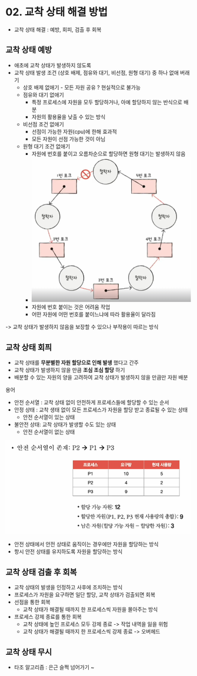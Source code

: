 # 02. 교착 상태 해결 방법
- 교착 상태 해결 : 예방, 회피, 검출 후 회복

## 교착 상태 예방
- 애초에 교착 상태가 발생하지 않도록
- 교착 상태 발생 조건 (상호 배제, 점유와 대기, 비선점, 원형 대기) 중 하나 없애 버래기
  - 상호 배제 없애기 - 모든 자원 공유 ? 현실적으로 불가능
  - 점유와 대기 없애기
    - 특정 프로세스에 자원을 모두 할당하거나, 아예 할당하지 않는 반식으로 배분
    - 자원의 활용율을 낮출 수 있는 방식
  - 비선점 조건 없애기
    - 선점이 가능한 자원(cpu)에 한해 효과적
    - 모든 자원이 선점 가능한 것이 아님
  - 원형 대기 조건 없애기
    - 자원에 번호를 붙이고 오름차순으로 할당하면 원형 대기는 발생하지 않음
    - ![img_6.png](img_6.png)
    - 자원에 번호 붙이는 것은 어려움 작업
    - 어떤 자원에 어떤 번호를 붙이느냐에 따라 활용율이 달라짐

-> 교착 상태가 발생하지 않음을 보장할 수 있으나 부작용이 따르는 방식


## 교착 상태 회픠
- 교착 상태를 **무분별한 자원 할당으로 인해 발생** 했다고 간주
- 교착 상태가 발생하지 않을 만큼 **조심 조심 할당** 하기
- 배분할 수 있는 자원의 양을 고려하여 교착 상태가 발생하지 않을 만큼만 자원 배분

용어  
- 안전 순서열 : 교착 상태 없이 안전하게 프로세스들에 할당할 수 있는 순서
- 안정 상태 : 교착 생태 없이 모든 프로세스가 자원을 할당 받고 종료될 수 있는 상태
  - 안전 순서열이 있는 상태
- 불안전 상태: 교착 상태가 발생할 수도 있는 상태
  - 안전 순서열이 없는 상태

![img_7.png](img_7.png)


- 안전 상태에서 안전 상태로 움직이는 경우에만 자원을 할당하는 방식
- 항시 안전 상태를 유지하도록 자원을 할당하는 방식

## 교착 상태 검출 후 회복
- 교착 상태의 발생을 인정하고 사후에 조치하는 방식
- 프로세스가 자원을 요구하면 일단 할당, 교착 상태가 검출되면 회복
- 선점을 통한 회복
  - 교착 상태가 해결될 때까지 한 프로세스씩 자원을 몰아주는 방식
- 프로세스 강제 종료를 통한 회복
  - 교착 상태에 높인 프로세스 모두 강제 종료 -> 작업 내역을 잃을 위험
  - 교착 상태가 해결될 때까지 한 프로세스씩 강제 종료 -> 오버헤드

## 교착 상태 무시
- 타조 알고리즘 : 은근 슬쩍 넘어가기 ~
